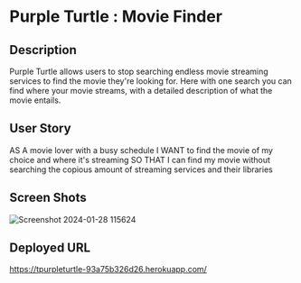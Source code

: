 # Purple Turtle : Movie Finder 

## Description
Purple Turtle allows users to stop searching endless movie streaming services to find the movie they're looking for. Here with one search you can find where your movie streams, with a detailed description of what the movie entails. 

## User Story
AS A movie lover with a busy schedule I WANT to find the movie of my choice and where it's streaming SO THAT I can find my movie without searching the copious amount of streaming services and their libraries

## Screen Shots
![Screenshot 2024-01-28 115624](https://github.com/anthogr45/MovieFinder/assets/139821441/d764b8fd-8b99-4386-b0e0-5b346d4210b3)


## Deployed URL
https://tpurpleturtle-93a75b326d26.herokuapp.com/
